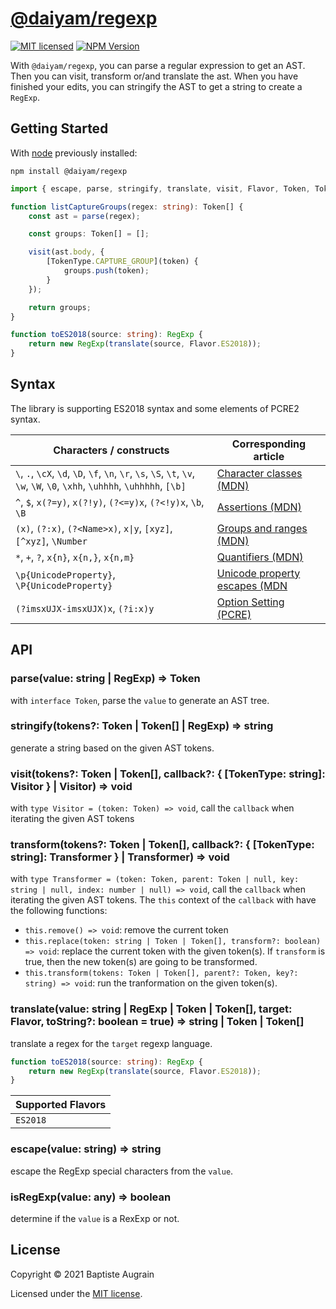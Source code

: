 [@daiyam/regexp](https://github.com/daiyam/node-regexp)
======================================================================

[![MIT licensed](https://img.shields.io/badge/license-MIT-blue.svg)](./LICENSE)
[![NPM Version](https://img.shields.io/npm/v/@daiyam/regexp.svg?colorB=green)](https://www.npmjs.com/package/@daiyam/regexp)

With `@daiyam/regexp`, you can parse a regular expression to get an AST. Then you can visit, transform or/and translate the ast. When you have finished your edits, you can stringify the AST to get a string to create a `RegExp`.

Getting Started
---------------

With [node](http://nodejs.org) previously installed:

	npm install @daiyam/regexp

```typescript
import { escape, parse, stringify, translate, visit, Flavor, Token, TokenType } from '@daiyam/regexp'

function listCaptureGroups(regex: string): Token[] {
    const ast = parse(regex);

    const groups: Token[] = [];

    visit(ast.body, {
        [TokenType.CAPTURE_GROUP](token) {
            groups.push(token);
        }
    });

    return groups;
}

function toES2018(source: string): RegExp {
    return new RegExp(translate(source, Flavor.ES2018));
}
```

Syntax
------

The library is supporting ES2018 syntax and some elements of PCRE2 syntax.

| Characters / constructs                                                                                                      | Corresponding article                                                                                                                       |
| ---------------------------------------------------------------------------------------------------------------------------- | ------------------------------------------------------------------------------------------------------------------------------------------- |
| `\`, `.`, `\cX`, `\d`, `\D`, `\f`, `\n`, `\r`, `\s`, `\S`, `\t`, `\v`, `\w`, `\W`, `\0`, `\xhh`, `\uhhhh`, `\uhhhhh`, `[\b]` | [Character classes (MDN)](https://developer.mozilla.org/en-US/docs/Web/JavaScript/Guide/Regular_Expressions/Character_Classes)              |
| `^`, `$`, `x(?=y)`, `x(?!y)`, `(?<=y)x`, `(?<!y)x`, `\b`, `\B`                                                               | [Assertions (MDN)](https://developer.mozilla.org/en-US/docs/Web/JavaScript/Guide/Regular_Expressions/Assertions)                            |
| `(x)`, `(?:x)`, `(?<Name>x)`, `x\|y`, `[xyz]`, `[^xyz]`, `\Number`                                                           | [Groups and ranges (MDN)](https://developer.mozilla.org/en-US/docs/Web/JavaScript/Guide/Regular_Expressions/Groups_and_Ranges)              |
| `*`, `+`, `?`, `x{n}`, `x{n,}`, `x{n,m}`                                                                                     | [Quantifiers (MDN)](https://developer.mozilla.org/en-US/docs/Web/JavaScript/Guide/Regular_Expressions/Quantifiers)                          |
| `\p{UnicodeProperty}`, `\P{UnicodeProperty}`                                                                                 | [Unicode property escapes (MDN](https://developer.mozilla.org/en-US/docs/Web/JavaScript/Guide/Regular_Expressions/Unicode_Property_Escapes) |
| `(?imsxUJX-imsxUJX)x`, `(?i:x)y`                                                                                             | [Option Setting (PCRE)](https://mariadb.com/kb/en/pcre/#option-setting)                                                                     |

API
---

### parse(value: string | RegExp) => Token

with `interface Token`, parse the `value` to generate an AST tree.

### stringify(tokens?: Token | Token[] | RegExp) => string

generate a string based on the given AST tokens.

### visit(tokens?: Token | Token[], callback?: { [TokenType: string]: Visitor } | Visitor) => void

with `type Visitor = (token: Token) => void`, call the `callback` when iterating the given AST tokens

### transform(tokens?: Token | Token[], callback?: { [TokenType: string]: Transformer } | Transformer) => void

with `type Transformer = (token: Token, parent: Token | null, key: string | null, index: number | null) => void`, call the `callback` when iterating the given AST tokens.
The `this` context of the `callback` with have the following functions:

- `this.remove() => void`: remove the current token
- `this.replace(token: string | Token | Token[], transform?: boolean) => void`: replace the current token with the given token(s). If `transform` is true, then the new token(s) are going to be transformed.
- `this.transform(tokens: Token | Token[], parent?: Token, key?: string) => void`: run the tranformation on the given token(s).

### translate(value: string | RegExp | Token | Token[], target: Flavor, toString?: boolean = true) => string | Token | Token[]

translate a regex for the `target` regexp language.

```typescript
function toES2018(source: string): RegExp {
    return new RegExp(translate(source, Flavor.ES2018));
}
```

| Supported Flavors |
| ----------------- |
| `ES2018`          |

### escape(value: string) => string

escape the RegExp special characters from the `value`.

### isRegExp(value: any) => boolean

determine if the `value` is a RexExp or not.

License
-------

Copyright &copy; 2021 Baptiste Augrain

Licensed under the [MIT license](http://www.opensource.org/licenses/mit-license.php).
